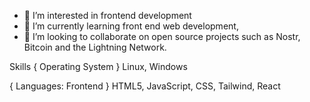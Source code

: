 
- 👀 I’m interested in frontend development
- 🌱 I’m currently learning front end web development,
- 💞️ I’m looking to collaborate on open source projects such as Nostr, Bitcoin and the Lightning Network.

Skills
{ Operating System }
 Linux, Windows

{ Languages: Frontend }
HTML5, JavaScript, CSS, Tailwind, React

 
   
